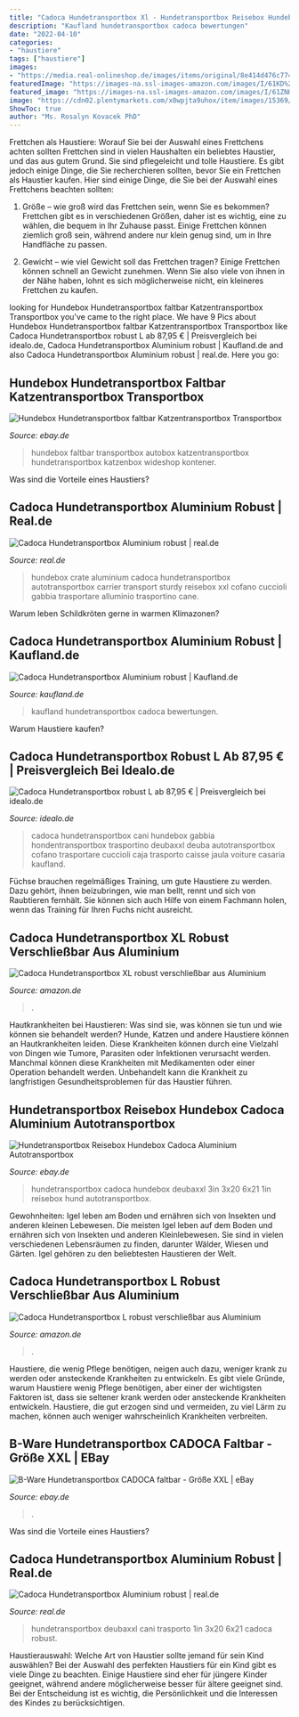 ```yaml
---
title: "Cadoca Hundetransportbox Xl - Hundetransportbox Reisebox Hundebox Cadoca Aluminium Autotransportbox"
description: "Kaufland hundetransportbox cadoca bewertungen"
date: "2022-04-10"
categories:
- "haustiere"
tags: ["haustiere"]
images:
- "https://media.real-onlineshop.de/images/items/original/8e414d476c774e0406f08c4e2a5e9544.jpg"
featuredImage: "https://images-na.ssl-images-amazon.com/images/I/61KD%2BimpOkL._AC_SX522_.jpg"
featured_image: "https://images-na.ssl-images-amazon.com/images/I/61ZNHvN3frL._AC_SX466_.jpg"
image: "https://cdn02.plentymarkets.com/x0wpjta9uhox/item/images/15369/full/de-105976d-1.jpg"
ShowToc: true
author: "Ms. Rosalyn Kovacek PhD"
---
```



Frettchen als Haustiere: Worauf Sie bei der Auswahl eines Frettchens achten sollten
Frettchen sind in vielen Haushalten ein beliebtes Haustier, und das aus gutem Grund. Sie sind pflegeleicht und tolle Haustiere. Es gibt jedoch einige Dinge, die Sie recherchieren sollten, bevor Sie ein Frettchen als Haustier kaufen. Hier sind einige Dinge, die Sie bei der Auswahl eines Frettchens beachten sollten:
1. Größe – wie groß wird das Frettchen sein, wenn Sie es bekommen? Frettchen gibt es in verschiedenen Größen, daher ist es wichtig, eine zu wählen, die bequem in Ihr Zuhause passt. Einige Frettchen können ziemlich groß sein, während andere nur klein genug sind, um in Ihre Handfläche zu passen.

2. Gewicht – wie viel Gewicht soll das Frettchen tragen? Einige Frettchen können schnell an Gewicht zunehmen. Wenn Sie also viele von ihnen in der Nähe haben, lohnt es sich möglicherweise nicht, ein kleineres Frettchen zu kaufen.

	

		
looking for Hundebox Hundetransportbox faltbar Katzentransportbox Transportbox you've came to the right place. We have 9 Pics about Hundebox Hundetransportbox faltbar Katzentransportbox Transportbox like Cadoca Hundetransportbox robust L ab 87,95 € | Preisvergleich bei idealo.de, Cadoca Hundetransportbox Aluminium robust | Kaufland.de and also Cadoca Hundetransportbox Aluminium robust | real.de. Here you go:
		
    
## Hundebox Hundetransportbox Faltbar Katzentransportbox Transportbox

<img loading=lazy src="https://cdn02.plentymarkets.com/x0wpjta9uhox/item/images/18537/full/de-105972d-9-1-.jpg" onerror="this.onerror=null;this.src='https://tse2.mm.bing.net/th?id=OIP.gN7Ql6JzdoMA_8SPpP4HsQHaHa&amp;pid=15.1';" alt="Hundebox Hundetransportbox faltbar Katzentransportbox Transportbox">

_Source: ebay.de_

>hundebox faltbar transportbox autobox katzentransportbox hundetransportbox katzenbox wideshop kontener. 

	

Was sind die Vorteile eines Haustiers?

    
## Cadoca Hundetransportbox Aluminium Robust | Real.de

<img loading=lazy src="https://media.real-onlineshop.de/images/items/original/8e414d476c774e0406f08c4e2a5e9544.jpg" onerror="this.onerror=null;this.src='https://tse2.mm.bing.net/th?id=OIP.jkFNR2x3TgQG8IxOKl6VRAHaHa&amp;pid=15.1';" alt="Cadoca Hundetransportbox Aluminium robust | real.de">

_Source: real.de_

>hundebox crate aluminium cadoca hundetransportbox autotransportbox carrier transport sturdy reisebox xxl cofano cuccioli gabbia trasportare alluminio trasportino cane. 

	

Warum leben Schildkröten gerne in warmen Klimazonen?

    
## Cadoca Hundetransportbox Aluminium Robust | Kaufland.de

<img loading=lazy src="https://media.kaufland-online.de/images/items/1024x1024/6e4ace9d60e04b46383321f9645d8382.jpg" onerror="this.onerror=null;this.src='https://tse1.mm.bing.net/th?id=OIP.QgVMys5JjU5CDLQKj5as3QHaHa&amp;pid=15.1';" alt="Cadoca Hundetransportbox Aluminium robust | Kaufland.de">

_Source: kaufland.de_

>kaufland hundetransportbox cadoca bewertungen. 

	

Warum Haustiere kaufen?

    
## Cadoca Hundetransportbox Robust L Ab 87,95 € | Preisvergleich Bei Idealo.de

<img loading=lazy src="https://cdn.idealo.com/folder/Product/200613/3/200613363/s1_produktbild_max/cadoca-hundetransportbox-robust-l.jpg" onerror="this.onerror=null;this.src='https://tse3.mm.bing.net/th?id=OIP.Ad2BVIxIBDBmeyrNundmowHaHO&amp;pid=15.1';" alt="Cadoca Hundetransportbox robust L ab 87,95 € | Preisvergleich bei idealo.de">

_Source: idealo.de_

>cadoca hundetransportbox cani hundebox gabbia hondentransportbox trasportino deubaxxl deuba autotransportbox cofano trasportare cuccioli caja trasporto caisse jaula voiture casaria kaufland. 

	

Füchse brauchen regelmäßiges Training, um gute Haustiere zu werden. Dazu gehört, ihnen beizubringen, wie man bellt, rennt und sich von Raubtieren fernhält. Sie können sich auch Hilfe von einem Fachmann holen, wenn das Training für Ihren Fuchs nicht ausreicht.

    
## Cadoca Hundetransportbox XL Robust Verschließbar Aus Aluminium

<img loading=lazy src="https://images-na.ssl-images-amazon.com/images/I/61KD%2BimpOkL._AC_SX522_.jpg" onerror="this.onerror=null;this.src='https://tse1.mm.bing.net/th?id=OIP.8ETMy7ExPyjYC4GHnfcAKAHaGD&amp;pid=15.1';" alt="Cadoca Hundetransportbox XL robust verschließbar aus Aluminium">

_Source: amazon.de_

>. 

	

Hautkrankheiten bei Haustieren: Was sind sie, was können sie tun und wie können sie behandelt werden?
Hunde, Katzen und andere Haustiere können an Hautkrankheiten leiden. Diese Krankheiten können durch eine Vielzahl von Dingen wie Tumore, Parasiten oder Infektionen verursacht werden. Manchmal können diese Krankheiten mit Medikamenten oder einer Operation behandelt werden. Unbehandelt kann die Krankheit zu langfristigen Gesundheitsproblemen für das Haustier führen.

    
## Hundetransportbox Reisebox Hundebox Cadoca Aluminium Autotransportbox

<img loading=lazy src="https://cdn02.plentymarkets.com/x0wpjta9uhox/item/images/20576/full/de-108166d-1-3-.jpg" onerror="this.onerror=null;this.src='https://tse1.mm.bing.net/th?id=OIP.O-ERUqKxjIoO0epdFADaBQHaHa&amp;pid=15.1';" alt="Hundetransportbox Reisebox Hundebox Cadoca Aluminium Autotransportbox">

_Source: ebay.de_

>hundetransportbox cadoca hundebox deubaxxl 3in 3x20 6x21 1in reisebox hund autotransportbox. 

	

Gewohnheiten: Igel leben am Boden und ernähren sich von Insekten und anderen kleinen Lebewesen.
Die meisten Igel leben auf dem Boden und ernähren sich von Insekten und anderen Kleinlebewesen. Sie sind in vielen verschiedenen Lebensräumen zu finden, darunter Wälder, Wiesen und Gärten. Igel gehören zu den beliebtesten Haustieren der Welt.

    
## Cadoca Hundetransportbox L Robust Verschließbar Aus Aluminium

<img loading=lazy src="https://images-na.ssl-images-amazon.com/images/I/61ZNHvN3frL._AC_SX466_.jpg" onerror="this.onerror=null;this.src='https://tse1.mm.bing.net/th?id=OIP.p6jZZ83c08hZdHUBLPuTgQAAAA&amp;pid=15.1';" alt="Cadoca Hundetransportbox L robust verschließbar aus Aluminium">

_Source: amazon.de_

>. 

	

Haustiere, die wenig Pflege benötigen, neigen auch dazu, weniger krank zu werden oder ansteckende Krankheiten zu entwickeln.
Es gibt viele Gründe, warum Haustiere wenig Pflege benötigen, aber einer der wichtigsten Faktoren ist, dass sie seltener krank werden oder ansteckende Krankheiten entwickeln. Haustiere, die gut erzogen sind und vermeiden, zu viel Lärm zu machen, können auch weniger wahrscheinlich Krankheiten verbreiten.

    
## B-Ware Hundetransportbox CADOCA Faltbar - Größe XXL | EBay

<img loading=lazy src="https://cdn02.plentymarkets.com/x0wpjta9uhox/item/images/15369/full/de-105976d-1.jpg" onerror="this.onerror=null;this.src='https://tse2.mm.bing.net/th?id=OIP.iOzyrm246pIgGxURzA68jgHaHa&amp;pid=15.1';" alt="B-Ware Hundetransportbox CADOCA faltbar - Größe XXL | eBay">

_Source: ebay.de_

>. 

	

Was sind die Vorteile eines Haustiers?

    
## Cadoca Hundetransportbox Aluminium Robust | Real.de

<img loading=lazy src="https://media.real-onlineshop.de/images/items/1024x1024/dbe4d95d6093f7b6e2784fd53ec54529.jpg" onerror="this.onerror=null;this.src='https://tse4.mm.bing.net/th?id=OIP.w67S1xQv4wdYMmwMAFcNSwHaHa&amp;pid=15.1';" alt="Cadoca Hundetransportbox Aluminium robust | real.de">

_Source: real.de_

>hundetransportbox deubaxxl cani trasporto 1in 3x20 6x21 cadoca robust. 

	

Haustierauswahl: Welche Art von Haustier sollte jemand für sein Kind auswählen?
Bei der Auswahl des perfekten Haustiers für ein Kind gibt es viele Dinge zu beachten. Einige Haustiere sind eher für jüngere Kinder geeignet, während andere möglicherweise besser für ältere geeignet sind. Bei der Entscheidung ist es wichtig, die Persönlichkeit und die Interessen des Kindes zu berücksichtigen.

